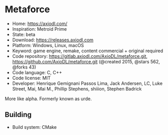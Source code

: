 # Metaforce

- Home: https://axiodl.com/
- Inspiration: Metroid Prime
- State: beta
- Download: https://releases.axiodl.com
- Platform: Windows, Linux, macOS
- Keyword: game engine, remake, content commercial + original required
- Code repository: https://gitlab.axiodl.com/AxioDL/metaforce.git, https://github.com/AxioDL/metaforce.git (@created 2015, @stars 562, @forks 43)
- Code language: C, C++
- Code license: MIT
- Developer: Henrique Gemignani Passos Lima, Jack Andersen, LC, Luke Street, Mai, Mai M., Phillip Stephens, shiiion, Stephen Badrick

More like alpha. Formerly known as urde.

## Building

- Build system: CMake
